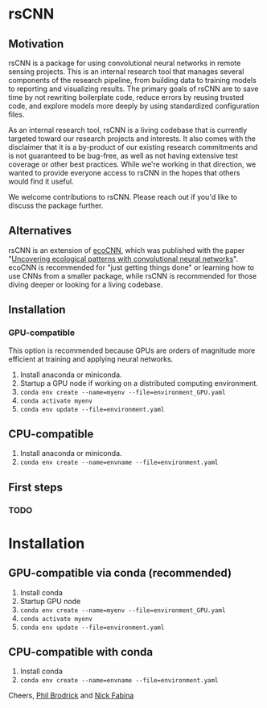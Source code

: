 # rsCNN

## Motivation

rsCNN is a package for using convolutional neural networks in remote sensing projects. This is an internal research tool that manages several components of the research pipeline, from building data to training models to reporting and visualizing results. The primary goals of rsCNN are to save time by not rewriting boilerplate code, reduce errors by reusing trusted code, and explore models more deeply by using standardized configuration files. 

As an internal research tool, rsCNN is a living codebase that is currently targeted toward our research projects and interests. It also comes with the disclaimer that it is a by-product of our existing research commitments and is not guaranteed to be bug-free, as well as not having extensive test coverage or other best practices. While we're working in that direction, we wanted to provide everyone access to rsCNN in the hopes that others would find it useful.

We welcome contributions to rsCNN. Please reach out if you'd like to discuss the package further.

## Alternatives

rsCNN is an extension of [ecoCNN](https://github.com/pgbrodrick/ecoCNN), which was published with the paper "[Uncovering ecological patterns with convolutional neural networks](https://www.sciencedirect.com/science/article/pii/S0169534719300862?via%3Dihub)". ecoCNN is recommended for "just getting things done" or learning how to use CNNs from a smaller package, while rsCNN is recommended for those diving deeper or looking for a living codebase.

## Installation

### GPU-compatible

This option is recommended because GPUs are orders of magnitude more efficient at training and applying neural networks.

1. Install anaconda or miniconda.
1. Startup a GPU node if working on a distributed computing environment.
1. `conda env create --name=myenv --file=environment_GPU.yaml`
1. `conda activate myenv`
1. `conda env update --file=environment.yaml`

## CPU-compatible

1. Install anaconda or miniconda.
1. `conda env create --name=envname --file=environment.yaml`

## First steps

### TODO
# Installation

## GPU-compatible via conda (recommended)

1. Install conda
1. Startup GPU node
1. `conda env create --name=myenv --file=environment_GPU.yaml`
1. `conda activate myenv`
1. `conda env update --file=environment.yaml`

## CPU-compatible with conda

1. Install conda
1. `conda env create --name=envname --file=environment.yaml`


Cheers,
[Phil Brodrick](https://www.philbrodrick.com) and [Nick Fabina](http://nsfabina.github.io/)
